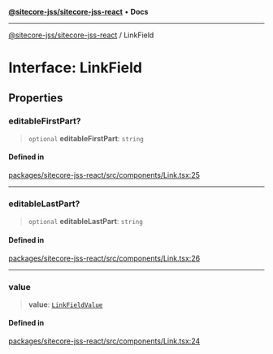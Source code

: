 [**@sitecore-jss/sitecore-jss-react**](../README.md) • **Docs**

***

[@sitecore-jss/sitecore-jss-react](../README.md) / LinkField

# Interface: LinkField

## Properties

### editableFirstPart?

> `optional` **editableFirstPart**: `string`

#### Defined in

[packages/sitecore-jss-react/src/components/Link.tsx:25](https://github.com/Sitecore/jss/blob/b4728bd62f468f88cc20c503d593996b480fad47/packages/sitecore-jss-react/src/components/Link.tsx#L25)

***

### editableLastPart?

> `optional` **editableLastPart**: `string`

#### Defined in

[packages/sitecore-jss-react/src/components/Link.tsx:26](https://github.com/Sitecore/jss/blob/b4728bd62f468f88cc20c503d593996b480fad47/packages/sitecore-jss-react/src/components/Link.tsx#L26)

***

### value

> **value**: [`LinkFieldValue`](LinkFieldValue.md)

#### Defined in

[packages/sitecore-jss-react/src/components/Link.tsx:24](https://github.com/Sitecore/jss/blob/b4728bd62f468f88cc20c503d593996b480fad47/packages/sitecore-jss-react/src/components/Link.tsx#L24)
